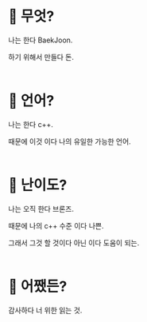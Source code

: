 # 🧠 무엇?
나는 한다 BaekJoon.

하기 위해서 만들다 돈.<br><br>

# 💬 언어?
나는 한다 c++.

때문에 이것 이다 나의 유일한 가능한 언어.<br><br>

# 🏅 난이도?
나는 오직 한다 브론즈.

때문에 나의 c++ 수준 이다 나쁜.

그래서 그것 할 것이다 아닌 이다 도움이 되는.<br><br>

# 🤷 어쨌든?
감사하다 너 위한 읽는 것.
